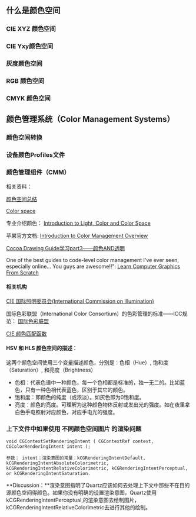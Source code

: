 ## 什么是颜色空间
### CIE XYZ 颜色空间

### CIE Yxy颜色空间

### 灰度颜色空间

### RGB 颜色空间

### CMYK 颜色空间

## 颜色管理系统（Color Management Systems）
### 颜色空间转换
### 设备颜色Profiles文件
### 颜色管理组件（CMM）




相关资料：

[颜色空间总结](http://blog.csdn.net/lg1259156776/article/details/48317339)

[Color space](https://en.wikipedia.org/wiki/Color_space 'en.wikipedia.org')

专业介绍颜色：
[Introduction to Light, Color and Color Space](http://www.scratchapixel.com/lessons/digital-imaging/colors/color-space?url=digital-imaging/colors/color-space)

苹果官方文档: [Introduction to Color Management Overview](https://developer.apple.com/library/content/documentation/GraphicsImaging/Conceptual/csintro/csintro_intro/csintro_intro.html)

[Cocoa Drawing Guide学习part3——颜色AND透明](http://blog.noark9.com/2014/01/28/cocoa-drawing-guide-study-part-3/)

One of the best guides to code-level color management I've ever seen, especially online... You guys are awesome!!":
[Learn Computer Graphics From Scratch](http://www.scratchapixel.com/index.php?redirect)

#### 相关机构
[CIE 国际照明委员会(International Commission on Illumination)](http://www.cie.co.at/index.php/Research+Strategy?service=restart)

国际色彩联盟（International Color Consortium）的色彩管理的标准——ICC规范：
[国际色彩联盟](http://www.color.org/index.xalter)

[CIE 颜色匹配函数](http://www.cvrl.org/ciexyzpr.htm)

#### HSV 和 HLS 颜色空间的描述：

这两个颜色空间使用三个变量描述颜色，分别是：色相（Hue）, 饱和度（Saturation）, 和亮度（Brightness）

* 色相：代表色谱中一种颜色，每一个色相都是标准的，独一无二的。比如蓝色，只有一种色相代表蓝色，区别于其它的颜色。
* 饱和度：即颜色的纯度（或浓淡）。如灰色即为0饱和度。
* 亮度：颜色的亮度。可理解为这种颜色物体反射或发出光的强度。如在夜里拿白色手电照射对应颜色，对应手电光的强度。


### 上下文件中如果使用 不同颜色空间图片 的渲染问题

```
void CGContextSetRenderingIntent ( CGContextRef context, CGColorRenderingIntent intent );

参数： intent：渲染意图的常量：kCGRenderingIntentDefault, kCGRenderingIntentAbsoluteColorimetric, kCGRenderingIntentRelativeColorimetric, kCGRenderingIntentPerceptual, or kCGRenderingIntentSaturation.
```
**Discussion：**渲染意图指明了Quartz应该如何去处理上下文中那些不在目的源颜色空间得颜色。如果你没有明确的设置渲染意图，Quartz使用 kCGRenderingIntentPerceptual,的渲染意图去绘制图片，kCGRenderingIntentRelativeColorimetric去进行其他的绘制。
